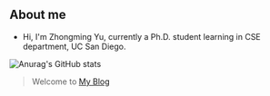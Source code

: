 ## About me
* Hi, I'm Zhongming Yu, currently a Ph.D. student learning in CSE department, UC San Diego.

![Anurag's GitHub stats](https://github-readme-stats.vercel.app/api?username=fishmingyu&show_icons=true&theme=radical)

> Welcome to [My Blog](https://fishmingyu.github.io)
